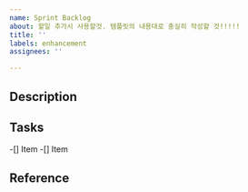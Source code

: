 ```yaml
---
name: Sprint Backlog
about: 할일 추가시 사용할것. 템플릿의 내용대로 충실히 작성할 것!!!!!
title: ''
labels: enhancement
assignees: ''

---
```


## Description

## Tasks

-[] Item
-[] Item

## Reference

